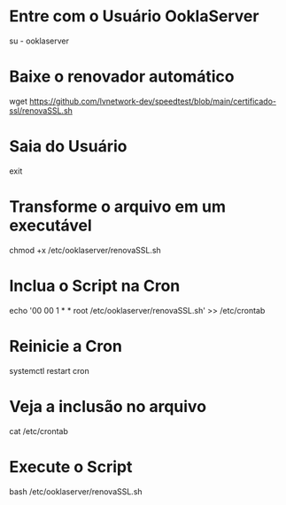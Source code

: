 # Entre com o Usuário OoklaServer
su - ooklaserver

# Baixe o renovador automático
wget https://github.com/lvnetwork-dev/speedtest/blob/main/certificado-ssl/renovaSSL.sh

# Saia do Usuário
exit

# Transforme o arquivo em um executável
chmod +x /etc/ooklaserver/renovaSSL.sh

# Inclua o Script na Cron
echo '00 00   1 * *   root    /etc/ooklaserver/renovaSSL.sh' >> /etc/crontab

# Reinicie a Cron
systemctl restart cron

# Veja a inclusão no arquivo
cat /etc/crontab

# Execute o Script
bash /etc/ooklaserver/renovaSSL.sh